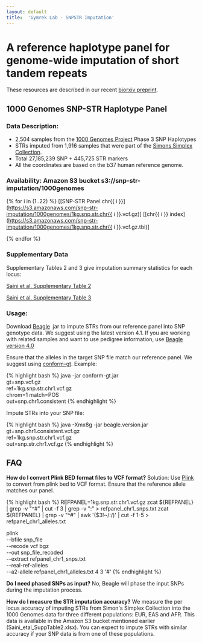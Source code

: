 ```yaml
---
layout: default
title:  'Gymrek Lab - SNPSTR Imputation'
---
```


# A reference haplotype panel for genome-wide imputation of short tandem repeats

These resources are described in our recent <a href="TODO">biorxiv preprint</a>.

## 1000 Genomes SNP-STR Haplotype Panel

### Data Description:

- 2,504 samples from the [1000 Genomes Project](http://ftp.1000genomes.ebi.ac.uk/vol1/ftp/release/20130502/) Phase 3 SNP Haplotypes
- STRs imputed from 1,916 samples that were part of the <a href="https://www.sfari.org/resource/simons-simplex-collection/">Simons Simplex Collection</a>.
- Total 27,185,239 SNP + 445,725 STR markers
- All the coordinates are based on the b37 human reference genome.

### Availability: Amazon S3 bucket s3://snp-str-imputation/1000genomes
{% for i in (1..22) %}
[[SNP-STR Panel chr{{ i }}](https://s3.amazonaws.com/snp-str-imputation/1000genomes/1kg.snp.str.chr{{ i }}.vcf.gz)] [[chr{{ i }} index](https://s3.amazonaws.com/snp-str-imputation/1000genomes/1kg.snp.str.chr{{ i }}.vcf.gz.tbi)]

{% endfor %}

### Supplementary Data
Supplementary Tables 2 and 3 give imputation summary statistics for each locus:

[Saini et al. Supplementary Table 2](https://s3.amazonaws.com/snp-str-imputation/1000genomes/Saini_etal_SuppTable2.xlsx)

[Saini et al. Supplementary Table 3](https://s3.amazonaws.com/snp-str-imputation/1000genomes/Saini_etal_SuppTable3.xlsx)

### Usage:
Download [Beagle](https://faculty.washington.edu/browning/beagle/beagle.html) .jar to impute STRs from our reference panel into SNP genotype data. We suggest using the latest version 4.1. If you are working with related samples and want to use pedigree information, use [Beagle version 4.0](https://faculty.washington.edu/browning/beagle/b4_0.html)

Ensure that the alleles in the target SNP file match our reference panel. We suggest using [conform-gt](https://faculty.washington.edu/browning/conform-gt.html). Example:

{% highlight bash %}
java -jar conform-gt.jar \
gt=snp.vcf.gz \
ref=1kg.snp.str.chr1.vcf.gz \
chrom=1 match=POS \
out=snp.chr1.consistent
{% endhighlight %}

Impute STRs into your SNP file:

{% highlight bash %}
java -Xmx8g -jar  beagle.version.jar \
gt=snp.chr1.consistent.vcf.gz \
ref=1kg.snp.str.chr1.vcf.gz \
out=snp.str.chr1.vcf.gz
{% endhighlight %}

## FAQ
**How do I convert Plink BED format files to VCF format?**
Solution: Use [Plink](http://www.cog-genomics.org/plink2) to convert from plink bed to VCF format. Ensure that the reference allele matches our panel.

{% highlight bash %}
REFPANEL=1kg.snp.str.chr1.vcf.gz
zcat ${REFPANEL} | grep -v "^#" | cut -f 3 | grep -v ":" > refpanel_chr1_snps.txt
zcat ${REFPANEL} | grep -v "^#" | awk '($3!~/:/)' | cut -f 1-5 > refpanel_chr1_alleles.txt

plink \
--bfile snp_file \
--recode vcf bgz \
--out snp_file_recoded \
--extract refpanel_chr1_snps.txt \
--real-ref-alleles \
--a2-allele refpanel_chr1_alleles.txt 4 3 '#'
{% endhighlight %}

**Do I need phased SNPs as input?**
No, Beagle will phase the input SNPs during the imputation process.

**How do I measure the STR imputation accuracy?**
We measure the per locus accuracy of imputing STRs from Simon's Simplex Collection into the 1000 Genomes data for three different populations: EUR, EAS and AFR. This data is available in the Amazon S3 bucket mentioned earlier (Saini_etal_SuppTable2.xlsx). You can expect to impute STRs with similar accuracy if your SNP data is from one of these populations.
